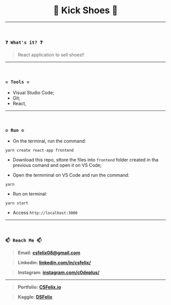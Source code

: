 <h1 align="center">🌟 Kick Shoes 🌟</h1>

----
<br>

### `❓ What's it? ❓`

> React application to sell shoes!!

----
<br>

### `⚒️ Tools ⚒️`

* Visual Studio Code;
* Git;
* React,


----
<br>

### `⚙️ Run ⚙️`

- On the terminal, run the command:

```
yarn create react-app frontend
```

- Download this repo, sttore the files into `frontend` folder created in tha previous comand and open it on VS Code;

- Open the termminal on VS Code and run the command:

```
yarn
```

- Run on terminal:

```
yarn start
```

- Access `http://localhost:3000`
----
<br>

### `📫 Reach Me 📫`

> **Email:** **[csfelix08@gmail.com](mailto:csfelix08@gmail.com?)**

> **Linkedin:** **[linkedin.com/in/csfelix/](https://www.linkedin.com/in/csfelix/)**

> **Instagram:** **[instagram.com/c0deplus/](https://www.instagram.com/c0deplus/)**

----

> **Portfolio:** **[CSFelix.io](https://csfelix.github.io/)**

> **Kaggle:** **[DSFelix](https://www.kaggle.com/dsfelix)**

